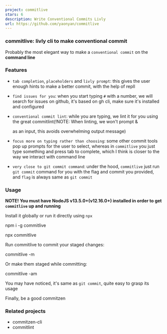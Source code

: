 ```yaml
---
project: commitlive
stars: 6
description: Write Conventional Commits Livly
url: https://github.com/yaonyan/commitlive
---
```


### commitlive: livly cli to make conventional commit

Probably the most elegant way to make a `conventional commit` on the **command line**

### Features

-   `tab completion`, `placeholders` and `livly prompt`: this gives the user enough hints to make a better commit, with the help of repll
    
-   `find issues for you`: when you start typing `#` with a number, we will search for issues on github, it's based on gh cli, make sure it's installed and configured
    
-   `conventional commit lint`: while you are typing, we lint it for you using the great commitlint(!NOTE: When linting, we won't prompt <body> & <footer> as an input, this avoids overwhelming output message)
    
-   `focus more on typing rather than choosing`: some other commit tools pop up prompts for the user to select, whereas in `commitlive` you just type something and press tab to complete, which I think is closer to the way we interact with command line
    
-   `very close to git commit command`: under the hood, `commitlive` just run `git commit` command for you with the flag and commit you provided, and `flag` is always same as `git commit`
    

### Usage

**NOTE! You must have NodeJS v13.5.0+(v12.16.0+) installed in order to get `commitlive` up and running**

Install it globally or run it directly using `npx`

npm i -g commitlive

npx commitlive

Run commitlive to commit your staged changes:

commitlive -m

Or make them staged while committing:

commitlive -am

You may have noticed, it's same as `git commit`, quite easy to grasp its usage

Finally, be a good commitzen

### Related projects

-   commitzen-cli
-   commitlint
